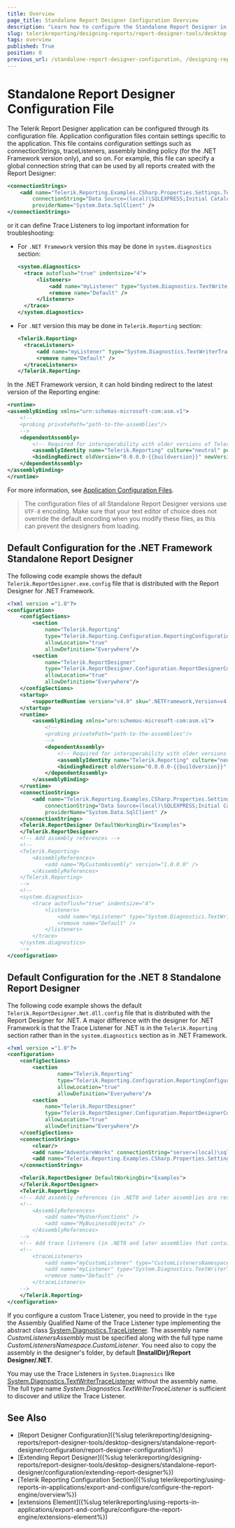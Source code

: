 ```yaml
---
title: Overview
page_title: Standalone Report Designer Configuration Overview
description: "Learn how to configure the Standalone Report Designer in Telerik Reporting through its Configuration file."
slug: telerikreporting/designing-reports/report-designer-tools/desktop-designers/standalone-report-designer/configuration/overview
tags: overview
published: True
position: 0
previous_url: /standalone-report-designer-configuration, /designing-reports/report-designer-tools/desktop-designers/standalone-report-designer/configuration/
---
```


# Standalone Report Designer Configuration File

The Telerik Report Designer application can be configured through its configuration file. Application configuration files contain settings specific to the application. This file contains configuration settings such as connectionStrings, traceListeners, assembly binding policy (for the .NET Framework version only), and so on. For example, this file can specify a global connection string that can be used by all reports created with the Report Designer:

```XML
<connectionStrings>
	<add name="Telerik.Reporting.Examples.CSharp.Properties.Settings.TelerikConnectionString"
		connectionString="Data Source=(local)\SQLEXPRESS;Initial Catalog=AdventureWorks;Integrated Security=SSPI"
		providerName="System.Data.SqlClient" />
</connectionStrings>
```

or it can define Trace Listeners to log important information for troubleshooting:

- For `.NET Framework` version this may be done in `system.diagnostics` section:

  ```XML
  <system.diagnostics>
  	<trace autoflush="true" indentsize="4">
  		<listeners>
  			<add name="myListener" type="System.Diagnostics.TextWriterTraceListener" initializeData="C:\Temp\Telerik.ReportDesigner.log" />
  			<remove name="Default" />
  		</listeners>
  	</trace>
  </system.diagnostics>
  ```

- For `.NET` version this may be done in `Telerik.Reporting` section:

  ```XML
  <Telerik.Reporting>
  	<traceListeners>
  		<add name="myListener" type="System.Diagnostics.TextWriterTraceListener"  initializeData="Telerik.ReportDesigner.Net.log" />
  		<remove name="Default" />
  	</traceListeners>
  </Telerik.Reporting>
  ```

In the .NET Framework version, it can hold binding redirect to the latest version of the Reporting engine:

```XML
<runtime>
<assemblyBinding xmlns="urn:schemas-microsoft-com:asm.v1">
	<!--
	<probing privatePath="path-to-the-assemblies"/>
	-->
	<dependentAssembly>
		<!-- Required for interoperability with older versions of Telerik Reporting -->
		<assemblyIdentity name="Telerik.Reporting" culture="neutral" publicKeyToken="a9d7983dfcc261be"/>
		<bindingRedirect oldVersion="0.0.0.0-{{buildversion}}" newVersion="{{buildversion}}"/>
	</dependentAssembly>
</assemblyBinding>
</runtime>
```

For more information, see [Application Configuration Files](<https://learn.microsoft.com/en-us/previous-versions/visualstudio/visual-studio-2008/ms229689(v=vs.90)>).

> The configuration files of all Standalone Report Designer versions use `UTF-8` encoding. Make sure that your text editor of choice does not override the default encoding when you modify these files, as this can prevent the designers from loading.

## Default Configuration for the .NET Framework Standalone Report Designer

The following code example shows the default `Telerik.ReportDesigner.exe.config` file that is distributed with the Report Designer for .NET Framework.

```XML
<?xml version ="1.0"?>
<configuration>
	<configSections>
		<section
			name="Telerik.Reporting"
			type="Telerik.Reporting.Configuration.ReportingConfigurationSection, Telerik.Reporting"
			allowLocation="true"
			allowDefinition="Everywhere"/>
		<section
			name="Telerik.ReportDesigner"
			type="Telerik.ReportDesigner.Configuration.ReportDesignerConfigurationSection, Telerik.ReportDesigner.Configuration"
			allowLocation="true"
			allowDefinition="Everywhere"/>
	</configSections>
	<startup>
		<supportedRuntime version="v4.0" sku=".NETFramework,Version=v4.0"/>
	</startup>
	<runtime>
		<assemblyBinding xmlns="urn:schemas-microsoft-com:asm.v1">
			<!--
			<probing privatePath="path-to-the-assemblies"/>
			-->
			<dependentAssembly>
				<!-- Required for interoperability with older versions of Telerik Reporting -->
				<assemblyIdentity name="Telerik.Reporting" culture="neutral" publicKeyToken="a9d7983dfcc261be"/>
				<bindingRedirect oldVersion="0.0.0.0-{{buildversion}}" newVersion="{{buildversion}}"/>
			</dependentAssembly>
		</assemblyBinding>
	</runtime>
	<connectionStrings>
		<add name="Telerik.Reporting.Examples.CSharp.Properties.Settings.TelerikConnectionString"
			connectionString="Data Source=(local)\SQLEXPRESS;Initial Catalog=AdventureWorks;Integrated Security=SSPI"
			providerName="System.Data.SqlClient" />
	</connectionStrings>
	<Telerik.ReportDesigner DefaultWorkingDir="Examples">
	</Telerik.ReportDesigner>
	<!-- Add assembly references -->
	<!--
	<Telerik.Reporting>
		<AssemblyReferences>
			<add name="MyCustomAssembly" version="1.0.0.0" />
		</AssemblyReferences>
	</Telerik.Reporting>
	-->
	<!--
	<system.diagnostics>
		<trace autoflush="true" indentsize="4">
			<listeners>
				<add name="myListener" type="System.Diagnostics.TextWriterTraceListener" initializeData="C:\Temp\Telerik.ReportDesigner.log" />
				<remove name="Default" />
			</listeners>
		</trace>
	</system.diagnostics>
	-->
</configuration>
```

## Default Configuration for the .NET 8 Standalone Report Designer

The following code example shows the default `Telerik.ReportDesigner.Net.dll.config` file that is distributed with the Report Designer for .NET. A major difference with the designer for .NET Framework is that the Trace Listener for .NET is in the `Telerik.Reporting` section rather than in the `system.diagnostics` section as in .NET Framework.

```XML
<?xml version ="1.0"?>
<configuration>
	<configSections>
		<section
				name="Telerik.Reporting"
				type="Telerik.Reporting.Configuration.ReportingConfigurationSection, Telerik.Reporting"
				allowLocation="true"
				allowDefinition="Everywhere"/>
		<section
			name="Telerik.ReportDesigner"
			type="Telerik.ReportDesigner.Configuration.ReportDesignerConfigurationSection, Telerik.ReportDesigner.Configuration"
			allowLocation="true"
			allowDefinition="Everywhere"/>
	</configSections>
	<connectionStrings>
		<clear/>
		<add name="AdventureWorks" connectionString="server=(local)\sqlexpress;database=AdventureWorks;integrated security=true;" providerName="System.Data.SqlClient"/>
		<add name="Telerik.Reporting.Examples.CSharp.Properties.Settings.TelerikConnectionString" connectionString="server=(local)\sqlexpress;database=AdventureWorks;integrated security=true;" providerName="System.Data.SqlClient"/>
	</connectionStrings>

	<Telerik.ReportDesigner DefaultWorkingDir="Examples">
	</Telerik.ReportDesigner>
	<Telerik.Reporting>
	<!-- Add assembly references (in .NET8 and later assemblies are resolved by file name) -->
	<!--
		<AssemblyReferences>
			<add name="MyUserFunctions" />
			<add name="MyBusinessObjects" />
		</AssemblyReferences>
	-->
	<!-- Add trace listeners (in .NET8 and later assemblies that contain custom listeners are resolved by file name)-->
	<!--
		<traceListeners>
			<add name="myCustomListener" type="CustomListenersNamespace.CustomListener, CustomListenersAssembly"  initializeData="Telerik.ReportDesigner.custom.log" />
			<add name="myListener" type="System.Diagnostics.TextWriterTraceListener"  initializeData="Telerik.ReportDesigner.Net.log" />
			<remove name="Default" />
		</traceListeners>
	-->
	</Telerik.Reporting>
</configuration>
```

If you configure a custom Trace Listener, you need to provide in the `type` the Assembly Qualified Name of the Trace Listener type implementing the abstract class [System.Diagnostics.TraceListener](https://learn.microsoft.com/en-us/dotnet/api/system.diagnostics.tracelistener?view=net-6.0). The assembly name _CustomListenersAssembly_ must be specified along with the full type name _CustomListenersNamespace.CustomListener_. You need also to copy the assembly in the designer's folder, by default **[InstallDir]/Report Designer/.NET**.

You may use the Trace Listeners in `System.Diagnosics` like [System.Diagnostics.TextWriterTraceListener](https://learn.microsoft.com/en-us/dotnet/api/system.diagnostics.textwritertracelistener?view=net-6.0) without the assembly name. The full type name _System.Diagnostics.TextWriterTraceListener_ is sufficient to discover and utilize the Trace Listener.

## See Also

- [Report Designer Configuration]({%slug telerikreporting/designing-reports/report-designer-tools/desktop-designers/standalone-report-designer/configuration/report-designer-configuration%})
- [Extending Report Designer]({%slug telerikreporting/designing-reports/report-designer-tools/desktop-designers/standalone-report-designer/configuration/extending-report-designer%})
- [Telerik Reporting Configuration Section]({%slug telerikreporting/using-reports-in-applications/export-and-configure/configure-the-report-engine/overview%})
- [extensions Element]({%slug telerikreporting/using-reports-in-applications/export-and-configure/configure-the-report-engine/extensions-element%})
